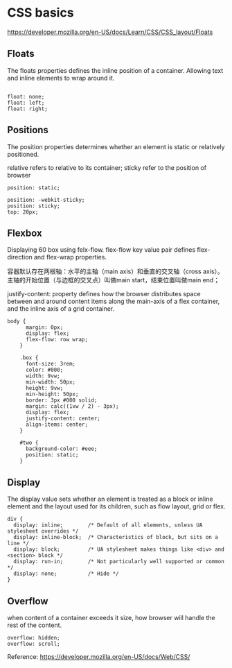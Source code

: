 # CSS basics


https://developer.mozilla.org/en-US/docs/Learn/CSS/CSS_layout/Floats

## Floats

The floats properties defines the inline position of a container. Allowing text and inline elements to wrap around it.

```

float: none;
float: left;
float: right;

```

## Positions

The position properties determines whether an element is static or relatively positioned.

relative refers to relative to its container;
sticky refer to the position of browser 

```
position: static;

position: -webkit-sticky;
position: sticky;
top: 20px;

```


## Flexbox

Displaying 60 box using felx-flow. 
flex-flow key value pair defines flex-direction and flex-wrap properties.

容器默认存在两根轴：水平的主轴（main axis）和垂直的交叉轴（cross axis）。主轴的开始位置（与边框的交叉点）叫做main start，结束位置叫做main end；


justify-content: property defines how the browser distributes space between and around content items along the main-axis of a flex container, and the inline axis of a grid container. 

```
body {
      margin: 0px;
      display: flex;
      flex-flow: row wrap;
    }

    .box {
      font-size: 3rem;
      color: #000;
      width: 9vw;
      min-width: 50px;
      height: 9vw;
      min-height: 50px;
      border: 3px #000 solid;
      margin: calc((1vw / 2) - 3px);
      display: flex;
      justify-content: center;
      align-items: center;
    }

    #two {
      background-color: #eee;
      position: static;
    }
```
## Display

The display value sets whether an element is treated as a block or inline element and the layout used for its children, such as flow layout, grid or flex.

```
div {
  display: inline;        /* Default of all elements, unless UA stylesheet overrides */
  display: inline-block;  /* Characteristics of block, but sits on a line */
  display: block;         /* UA stylesheet makes things like <div> and <section> block */
  display: run-in;        /* Not particularly well supported or common */
  display: none;          /* Hide */
}

```

## Overflow
when content of a container exceeds it size, how browser will handle the rest of the content.

```
overflow: hidden;
overflow: scroll;

```

Reference: https://developer.mozilla.org/en-US/docs/Web/CSS/